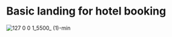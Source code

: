 # Basic landing for hotel booking

![127 0 0 1_5500_ (1)-min](https://user-images.githubusercontent.com/95305283/196050280-41e511a0-d356-4d05-b2b5-8552c19eec5c.png)
